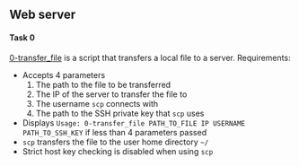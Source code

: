 ## Web server

#### Task 0
[0-transfer_file](0-transfer_file) is a script that transfers a local file to a server.
Requirements:
- Accepts 4 parameters
	1. The path to the file to be transferred
	2. The IP of the server to transfer the file to
	3. The username `scp` connects with
	4. The path to the SSH private key that `scp` uses
- Displays `Usage: 0-transfer_file PATH_TO_FILE IP USERNAME PATH_TO_SSH_KEY` if less than 4 parameters passed
- `scp` transfers the file to the user home directory `~/`
- Strict host key checking is disabled when using `scp`
